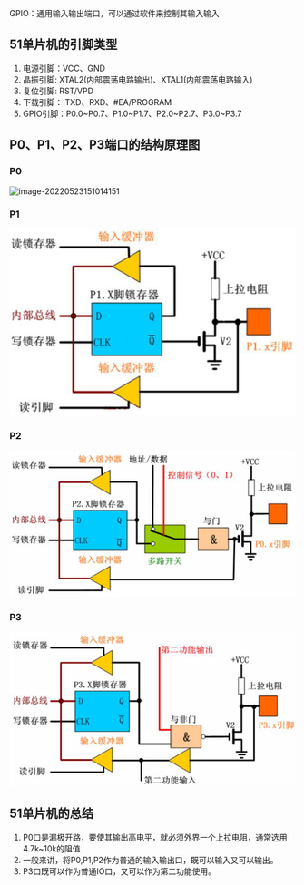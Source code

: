 GPIO：通用输入输出端口，可以通过软件来控制其输入输入

## 51单片机的引脚类型

1. 电源引脚：VCC、GND
2. 晶振引脚: XTAL2(内部震荡电路输出)、XTAL1(内部震荡电路输入)
3. 复位引脚: RST/VPD
4. 下载引脚： TXD、RXD、#EA/PROGRAM
5. GPIO引脚：P0.0~P0.7、P1.0~P1.7、P2.0~P2.7、P3.0~P3.7

## P0、P1、P2、P3端口的结构原理图

### P0

![image-20220523151014151](F:\PerBlog\source\_posts\ComputerScience\Linux\C51单片机\pic\image-20220523151014151.png)

### P1

![image-20220523151052729](.\pic\image-20220523151052729.png)

### P2

![image-20220523151134647](.\pic\image-20220523151134647.png)

### P3

![image-20220523151240260](.\pic\image-20220523151240260.png)

## 51单片机的总结

1. P0口是漏极开路，要使其输出高电平，就必须外界一个上拉电阻，通常选用4.7k~10k的阻值
2. 一般来讲，将P0,P1,P2作为普通的输入输出口，既可以输入又可以输出。
3. P3口既可以作为普通IO口，又可以作为第二功能使用。

